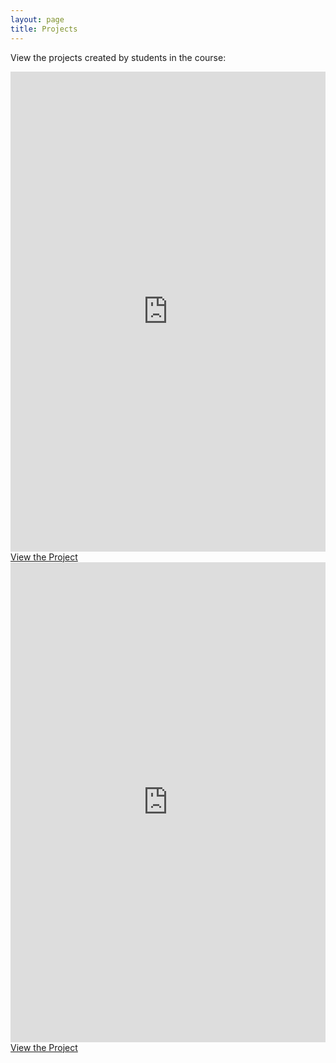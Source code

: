 ```yaml
---
layout: page
title: Projects
---
```

View the projects created by students in the course:
<div class="card-gallery">
  <div class="card">
    <iframe src="https://www.exhibit.so/exhibits/UB3UKQwmaiTsxgfyUh8Z?embedded=true" width="100%" height="768" allowfullscreen allow="autoplay" frameborder="0"></iframe>
  <a href="https://www.exhibit.so/exhibits/UB3UKQwmaiTsxgfyUh8Z">
    <div class="card-button">View the Project</div>
  </a>
  </div>
   <div class="card">
  <iframe src="https://www.exhibit.so/exhibits/fmllNYL4LL9bZhn4Telx?embedded=true" width="100%" height="768" allowfullscreen allow="autoplay" frameborder="0"></iframe>
  <a href="https://www.exhibit.so/exhibits/fmllNYL4LL9bZhn4Telx">
    <div class="card-button">View the Project</div>
  </a>
  </div>
</div>
